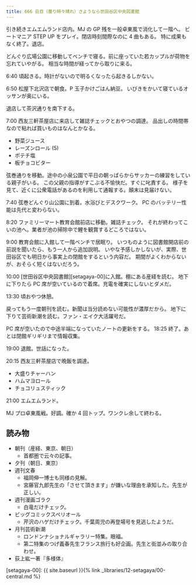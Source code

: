 ```yaml
---
title: 666 日目（曇り時々晴れ）さようなら世田谷区中央図書館
---
```


引き続きエムエムランド店内。MJ の GP 残を一般卓東風で消化して一階へ。
ビートマニア STEP UP をプレイ。閉店時刻間際なのに 4 曲もある。
特に成果もなく終了。退店。

どんぐり広場公園に移動してベンチで寝る。前に座っていた若カップルが荷物を忘れていやがる。
相当な時間が経ってから取りに来る。

6:40 頃起きる。時計がないので明るくなったら起きるしかない。

6:50 松屋下北沢店で朝食。P 玉子かけごはん納豆。
いびきをかいて寝ているオッサンが奥にいる。

退店して茶沢通りを南下する。

7:00 西友三軒茶屋店に来店して雑誌チェックとおやつの調達。
品出しの時間帯なので粘れば買いものはなんとかなる。

* 野菜ジュース
* レーズンロール (5)
* ポテチ塩
* 板チョコビター

弦巻通りを移動。途中の小泉公園で平日の朝っぱらからサッカーの練習をしている親子がいる。
この父親の指導がすこぶる不愉快だ。すぐに叱責する。
様子を見て、近くに公衆電話があるのを利用して通報する。顛末は見届けない。

7:40 弦巻どんぐり山公園に到着。水浴びとデスクワーク。
PC のバッテリー性能は先代と変わらない。

8:20 ファミリーマート教育会館前店に移動。雑誌チェック。
それが終わってこいの池へ。業者が池の掃除中で鯉を観賞するどころではない。

9:00 教育会館に入館して一階ベンチで居眠り。
いつものように図書館開店前の前説を聞いたら、もう一人から追加説明。
いやな予感しかしないが、実際、世田谷区でも明日から事実上の閉館をするという内容だ。
期間がよくわからないが、おそらく短くはないだろう。

10:00 [世田谷区中央図書館][setagaya-00]に入館。棚にある産経を読む。
地下に下りたら PC 席が空いているので着席。充電を確実にしないとダメだ。

13:30 頃おやつ休憩。

戻ってもう一度朝刊を読む。新聞は当分読めない可能性が濃厚だから。
地下に下りて芸術新潮を読む。ファン・エイク大活躍号だ。

PC 席が空いたので中途半端になっていたノートの更新をする。
18:25 終了。あとは閉館ギリギリまで情報収集。

19:00 退館。世話になった。

20:15 西友三軒茶屋店で晩飯を調達。

* 大盛りチャーハン
* ハムマヨロール
* チョコリュスティック

21:00 エムエムランド。

MJ プロ卓東風戦。好調。確か 4 回トップ。ワンクレ余して終わる。

## 読み物

* 朝刊（産経、東京、朝日）
  * 首都圏で云々の記事。
* 夕刊（朝日、東京）
* 週刊文春
  * 福岡伸一博士も同様の見解。
  * 宮藤官九郎先生の「させて頂きます」が嫌いな理由を承知した。先生が正しい。
* 週刊漫画ゴラク
  * 白竜だけチェック。
* ビッグコミックスペリオール
  * 芹沢のハゲだけチェック。千葉周児の再登場号を見逃したようだ。
* 月刊芸術新潮
  * ロンドンナショナルギャラリー特集。眼福。
  * 第二特集のつげ義春先生フランス旅行も好企画。先生と街並みの取り合わせ。
* 荻上紘一著『多様体』

[setagaya-00]: {{ site.baseurl }}{% link _libraries/12-setagaya/00-central.md %}
